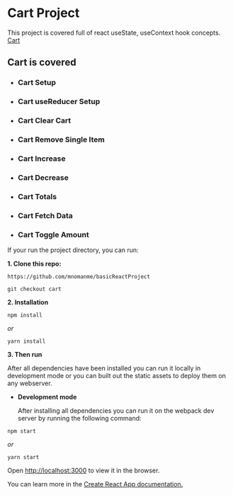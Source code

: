 # Cart Project

This project is covered full of react useState, useContext hook concepts. [Cart]()

## Cart is covered

- ### Cart Setup

- ### Cart useReducer Setup

- ### Cart Clear Cart

- ### Cart Remove Single Item

- ### Cart Increase

- ### Cart Decrease

- ### Cart Totals

- ### Cart Fetch Data

- ### Cart Toggle Amount

If your run the project directory, you can run:

**1. Clone this repo:**

```git
https://github.com/mnomanme/basicReactProject
```

```git
git checkout cart
```

**2. Installation**

```npm
npm install
```

_or_

```yarn
yarn install
```

**3. Then run**

After all dependencies have been installed you can run it locally in development mode or you can built out the static assets to deploy them on any webserver.

- **Development mode**

  After installing all dependencies you can run it on the webpack dev server by running the following command:

```npm
npm start
```

_or_

```yarn
yarn start
```

Open <http://localhost:3000> to view it in the browser.

You can learn more in the [Create React App documentation.](https://create-react-app.dev/docs/getting-started/)
